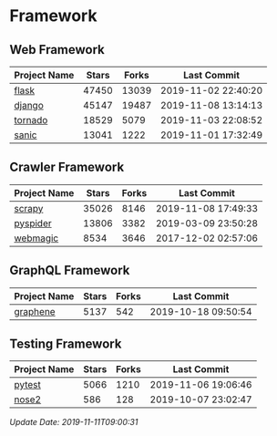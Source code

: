 # Framework

## Web Framework

| Project Name | Stars | Forks | Last Commit |
| ------------ | ----- | ----- | ----------- |
| [flask](https://github.com/pallets/flask) | 47450 | 13039 | 2019-11-02 22:40:20 |
| [django](https://github.com/django/django) | 45147 | 19487 | 2019-11-08 13:14:13 |
| [tornado](https://github.com/tornadoweb/tornado) | 18529 | 5079 | 2019-11-03 22:08:52 |
| [sanic](https://github.com/huge-success/sanic) | 13041 | 1222 | 2019-11-01 17:32:49 |

## Crawler Framework

| Project Name | Stars | Forks | Last Commit |
| ------------ | ----- | ----- | ----------- |
| [scrapy](https://github.com/scrapy/scrapy) | 35026 | 8146 | 2019-11-08 17:49:33 |
| [pyspider](https://github.com/binux/pyspider) | 13806 | 3382 | 2019-03-09 23:50:28 |
| [webmagic](https://github.com/code4craft/webmagic) | 8534 | 3646 | 2017-12-02 02:57:06 |

## GraphQL Framework

| Project Name | Stars | Forks | Last Commit |
| ------------ | ----- | ----- | ----------- |
| [graphene](https://github.com/graphql-python/graphene) | 5137 | 542 | 2019-10-18 09:50:54 |

## Testing Framework

| Project Name | Stars | Forks | Last Commit |
| ------------ | ----- | ----- | ----------- |
| [pytest](https://github.com/pytest-dev/pytest) | 5066 | 1210 | 2019-11-06 19:06:46 |
| [nose2](https://github.com/nose-devs/nose2) | 586 | 128 | 2019-10-07 23:02:47 |

*Update Date: 2019-11-11T09:00:31*